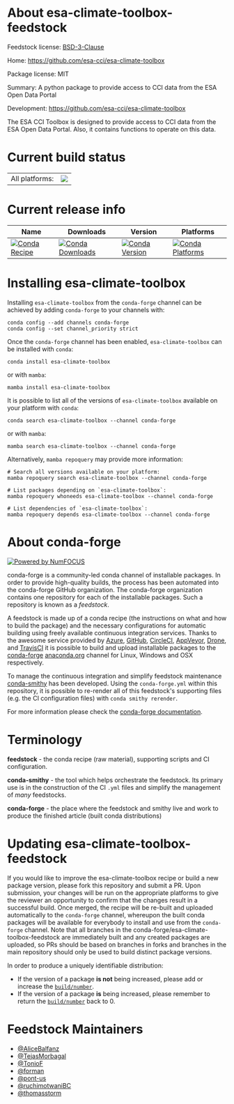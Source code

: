 About esa-climate-toolbox-feedstock
===================================

Feedstock license: [BSD-3-Clause](https://github.com/conda-forge/esa-climate-toolbox-feedstock/blob/main/LICENSE.txt)

Home: https://github.com/esa-cci/esa-climate-toolbox

Package license: MIT

Summary: A python package to provide access to CCI data from the ESA Open Data Portal

Development: https://github.com/esa-cci/esa-climate-toolbox

The ESA CCI Toolbox is designed to provide access to CCI data
from the ESA Open Data Portal.
Also, it contains functions to operate on this data.


Current build status
====================


<table><tr><td>All platforms:</td>
    <td>
      <a href="https://dev.azure.com/conda-forge/feedstock-builds/_build/latest?definitionId=20061&branchName=main">
        <img src="https://dev.azure.com/conda-forge/feedstock-builds/_apis/build/status/esa-climate-toolbox-feedstock?branchName=main">
      </a>
    </td>
  </tr>
</table>

Current release info
====================

| Name | Downloads | Version | Platforms |
| --- | --- | --- | --- |
| [![Conda Recipe](https://img.shields.io/badge/recipe-esa--climate--toolbox-green.svg)](https://anaconda.org/conda-forge/esa-climate-toolbox) | [![Conda Downloads](https://img.shields.io/conda/dn/conda-forge/esa-climate-toolbox.svg)](https://anaconda.org/conda-forge/esa-climate-toolbox) | [![Conda Version](https://img.shields.io/conda/vn/conda-forge/esa-climate-toolbox.svg)](https://anaconda.org/conda-forge/esa-climate-toolbox) | [![Conda Platforms](https://img.shields.io/conda/pn/conda-forge/esa-climate-toolbox.svg)](https://anaconda.org/conda-forge/esa-climate-toolbox) |

Installing esa-climate-toolbox
==============================

Installing `esa-climate-toolbox` from the `conda-forge` channel can be achieved by adding `conda-forge` to your channels with:

```
conda config --add channels conda-forge
conda config --set channel_priority strict
```

Once the `conda-forge` channel has been enabled, `esa-climate-toolbox` can be installed with `conda`:

```
conda install esa-climate-toolbox
```

or with `mamba`:

```
mamba install esa-climate-toolbox
```

It is possible to list all of the versions of `esa-climate-toolbox` available on your platform with `conda`:

```
conda search esa-climate-toolbox --channel conda-forge
```

or with `mamba`:

```
mamba search esa-climate-toolbox --channel conda-forge
```

Alternatively, `mamba repoquery` may provide more information:

```
# Search all versions available on your platform:
mamba repoquery search esa-climate-toolbox --channel conda-forge

# List packages depending on `esa-climate-toolbox`:
mamba repoquery whoneeds esa-climate-toolbox --channel conda-forge

# List dependencies of `esa-climate-toolbox`:
mamba repoquery depends esa-climate-toolbox --channel conda-forge
```


About conda-forge
=================

[![Powered by
NumFOCUS](https://img.shields.io/badge/powered%20by-NumFOCUS-orange.svg?style=flat&colorA=E1523D&colorB=007D8A)](https://numfocus.org)

conda-forge is a community-led conda channel of installable packages.
In order to provide high-quality builds, the process has been automated into the
conda-forge GitHub organization. The conda-forge organization contains one repository
for each of the installable packages. Such a repository is known as a *feedstock*.

A feedstock is made up of a conda recipe (the instructions on what and how to build
the package) and the necessary configurations for automatic building using freely
available continuous integration services. Thanks to the awesome service provided by
[Azure](https://azure.microsoft.com/en-us/services/devops/), [GitHub](https://github.com/),
[CircleCI](https://circleci.com/), [AppVeyor](https://www.appveyor.com/),
[Drone](https://cloud.drone.io/welcome), and [TravisCI](https://travis-ci.com/)
it is possible to build and upload installable packages to the
[conda-forge](https://anaconda.org/conda-forge) [anaconda.org](https://anaconda.org/)
channel for Linux, Windows and OSX respectively.

To manage the continuous integration and simplify feedstock maintenance
[conda-smithy](https://github.com/conda-forge/conda-smithy) has been developed.
Using the ``conda-forge.yml`` within this repository, it is possible to re-render all of
this feedstock's supporting files (e.g. the CI configuration files) with ``conda smithy rerender``.

For more information please check the [conda-forge documentation](https://conda-forge.org/docs/).

Terminology
===========

**feedstock** - the conda recipe (raw material), supporting scripts and CI configuration.

**conda-smithy** - the tool which helps orchestrate the feedstock.
                   Its primary use is in the construction of the CI ``.yml`` files
                   and simplify the management of *many* feedstocks.

**conda-forge** - the place where the feedstock and smithy live and work to
                  produce the finished article (built conda distributions)


Updating esa-climate-toolbox-feedstock
======================================

If you would like to improve the esa-climate-toolbox recipe or build a new
package version, please fork this repository and submit a PR. Upon submission,
your changes will be run on the appropriate platforms to give the reviewer an
opportunity to confirm that the changes result in a successful build. Once
merged, the recipe will be re-built and uploaded automatically to the
`conda-forge` channel, whereupon the built conda packages will be available for
everybody to install and use from the `conda-forge` channel.
Note that all branches in the conda-forge/esa-climate-toolbox-feedstock are
immediately built and any created packages are uploaded, so PRs should be based
on branches in forks and branches in the main repository should only be used to
build distinct package versions.

In order to produce a uniquely identifiable distribution:
 * If the version of a package **is not** being increased, please add or increase
   the [``build/number``](https://docs.conda.io/projects/conda-build/en/latest/resources/define-metadata.html#build-number-and-string).
 * If the version of a package **is** being increased, please remember to return
   the [``build/number``](https://docs.conda.io/projects/conda-build/en/latest/resources/define-metadata.html#build-number-and-string)
   back to 0.

Feedstock Maintainers
=====================

* [@AliceBalfanz](https://github.com/AliceBalfanz/)
* [@TejasMorbagal](https://github.com/TejasMorbagal/)
* [@TonioF](https://github.com/TonioF/)
* [@forman](https://github.com/forman/)
* [@pont-us](https://github.com/pont-us/)
* [@ruchimotwaniBC](https://github.com/ruchimotwaniBC/)
* [@thomasstorm](https://github.com/thomasstorm/)

